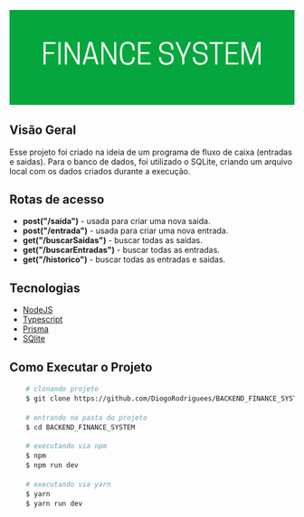 ![Finance System](./img/FINANCE%20SYSTEM.png)

## Visão Geral

Esse projeto foi criado na ideia de um programa de fluxo de caixa (entradas e saidas). Para o banco de dados, foi utilizado o SQLite, criando um arquivo local com os dados criados durante a execução.

## Rotas de acesso

-   **post("/saida")** - usada para criar uma nova saida.
-   **post("/entrada")** - usada para criar uma nova entrada.
-   **get("/buscarSaidas")** - buscar todas as saidas.
-   **get("/buscarEntradas")** - buscar todas as entradas.
-   **get("/historico")** - buscar todas as entradas e saidas.

## Tecnologias

-   [NodeJS](https://nodejs.org/en/docs)
-   [Typescript](https://www.typescriptlang.org/docs/)
-   [Prisma](https://www.prisma.io/docs/getting-started)
-   [SQlite](https://www.sqlite.org/docs.html)

## Como Executar o Projeto

```bash
    # clonando projeto
    $ git clone https://github.com/DiogoRodriguees/BACKEND_FINANCE_SYSTEM.git

    # entrando na pasta do projeto
    $ cd BACKEND_FINANCE_SYSTEM

    # executando via npm
    $ npm
    $ npm run dev

    # executando via yarn
    $ yarn
    $ yarn run dev
```
